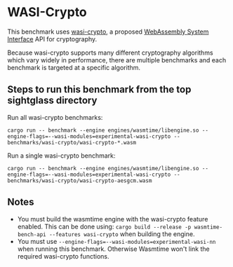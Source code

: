 # WASI-Crypto

This benchmark uses [wasi-crypto](https://github.com/WebAssembly/wasi-crypto), a
proposed [WebAssembly System Interface](https://github.com/WebAssembly/WASI) API
for cryptography.

Because wasi-crypto supports many different cryptography algorithms which vary
widely in performance, there are multiple benchmarks and each benchmark is
targeted at a specific algorithm.

## Steps to run this benchmark from the top sightglass directory

Run all wasi-crypto benchmarks:

```
cargo run -- benchmark --engine engines/wasmtime/libengine.so --engine-flags=--wasi-modules=experimental-wasi-crypto -- benchmarks/wasi-crypto/wasi-crypto-*.wasm
```

Run a single wasi-crypto benchmark:

```
cargo run -- benchmark --engine engines/wasmtime/libengine.so --engine-flags=--wasi-modules=experimental-wasi-crypto -- benchmarks/wasi-crypto/wasi-crypto-aesgcm.wasm
```

## Notes

- You must build the wasmtime engine with the wasi-crypto feature enabled. This can be done using: `cargo build --release -p wasmtime-bench-api --features wasi-crypto` when building the engine.
- You must use `--engine-flags=--wasi-modules=experimental-wasi-nn` when running this benchmark. Otherwise Wasmtime won't link the required wasi-crypto functions.
